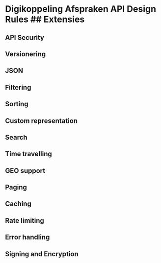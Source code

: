 # Digikoppeling Afspraken API Design Rules ## Extensies

## API Security

## Versionering

## JSON

## Filtering

## Sorting

## Custom representation

## Search

## Time travelling

## GEO support

## Paging

## Caching

## Rate limiting

## Error handling

## Signing and Encryption
